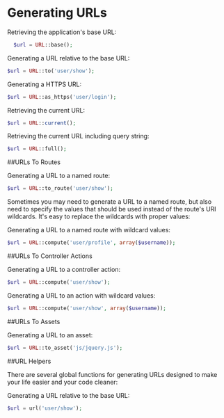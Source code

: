 # Generating URLs

Retrieving the application's base URL:

```php
  $url = URL::base();
```

Generating a URL relative to the base URL:

```php
$url = URL::to('user/show');
```
Generating a HTTPS URL:

```php
$url = URL::as_https('user/login');
```

Retrieving the current URL:

```php
$url = URL::current();
```

Retrieving the current URL including query string:

```php
$url = URL::full();
```

##URLs To Routes

Generating a URL to a named route:

```php
$url = URL::to_route('user/show');
```
Sometimes you may need to generate a URL to a named route, but also need to specify the values that
should be used instead of the route's URI wildcards. It's easy to replace the wildcards with proper values:

Generating a URL to a named route with wildcard values:

```php
$url = URL::compute('user/profile', array($username));
```

##URLs To Controller Actions

Generating a URL to a controller action:

```php
$url = URL::compute('user/show');
```

Generating a URL to an action with wildcard values:

```php
$url = URL::compute('user/show', array($username));
```

##URLs To Assets

Generating a URL to an asset:

```php
$url = URL::to_asset('js/jquery.js');
```

##URL Helpers

There are several global functions for generating URLs designed to make your life easier and your code cleaner:

Generating a URL relative to the base URL:

```php
$url = url('user/show');
```